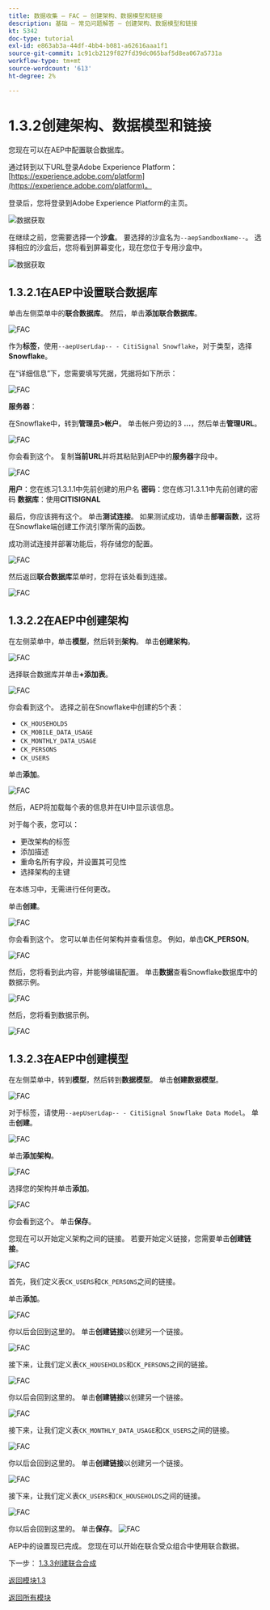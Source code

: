 ```yaml
---
title: 数据收集 — FAC — 创建架构、数据模型和链接
description: 基础 — 常见问题解答 — 创建架构、数据模型和链接
kt: 5342
doc-type: tutorial
exl-id: e863ab3a-44df-4bb4-b081-a62616aaa1f1
source-git-commit: 1c91cb2129f827fd39dc065baf5d8ea067a5731a
workflow-type: tm+mt
source-wordcount: '613'
ht-degree: 2%

---
```


# 1.3.2创建架构、数据模型和链接

您现在可以在AEP中配置联合数据库。

通过转到以下URL登录Adobe Experience Platform： [https://experience.adobe.com/platform](https://experience.adobe.com/platform)。

登录后，您将登录到Adobe Experience Platform的主页。

![数据获取](./../module1.2/images/home.png)

在继续之前，您需要选择一个&#x200B;**沙盒**。 要选择的沙盒名为``--aepSandboxName--``。 选择相应的沙盒后，您将看到屏幕变化，现在您位于专用沙盒中。

![数据获取](./../module1.2/images/sb1.png)

## 1.3.2.1在AEP中设置联合数据库

单击左侧菜单中的&#x200B;**联合数据库**。 然后，单击&#x200B;**添加联合数据库**。

![FAC](./images/fdb1.png)

作为&#x200B;**标签**，使用`--aepUserLdap-- - CitiSignal Snowflake`，对于类型，选择&#x200B;**Snowflake**。

在“详细信息”下，您需要填写凭据，凭据将如下所示：

![FAC](./images/fdb2.png)

**服务器**：

在Snowflake中，转到&#x200B;**管理员>帐户**。 单击帐户旁边的3 **...**，然后单击&#x200B;**管理URL**。

![FAC](./images/fdburl1.png)

你会看到这个。 复制&#x200B;**当前URL**&#x200B;并将其粘贴到AEP中的&#x200B;**服务器**&#x200B;字段中。

![FAC](./images/fdburl2.png)

**用户**：您在练习1.3.1.1中先前创建的用户名
**密码**：您在练习1.3.1.1中先前创建的密码
**数据库**：使用&#x200B;**CITISIGNAL**

最后，你应该拥有这个。 单击&#x200B;**测试连接**。 如果测试成功，请单击&#x200B;**部署函数**，这将在Snowflake端创建工作流引擎所需的函数。

成功测试连接并部署功能后，将存储您的配置。

![FAC](./images/fdb3.png)

然后返回&#x200B;**联合数据库**&#x200B;菜单时，您将在该处看到连接。

![FAC](./images/fdb4.png)

## 1.3.2.2在AEP中创建架构

在左侧菜单中，单击&#x200B;**模型**，然后转到&#x200B;**架构**。 单击&#x200B;**创建架构**。

![FAC](./images/fdb5.png)

选择联合数据库并单击&#x200B;**+添加表**。

![FAC](./images/fdb6.png)

你会看到这个。 选择之前在Snowflake中创建的5个表：

- `CK_HOUSEHOLDS`
- `CK_MOBILE_DATA_USAGE`
- `CK_MONTHLY_DATA_USAGE`
- `CK_PERSONS`
- `CK_USERS`

单击&#x200B;**添加**。

![FAC](./images/fdb7.png)

然后，AEP将加载每个表的信息并在UI中显示该信息。

对于每个表，您可以：

- 更改架构的标签
- 添加描述
- 重命名所有字段，并设置其可见性
- 选择架构的主键

在本练习中，无需进行任何更改。

单击&#x200B;**创建**。

![FAC](./images/fdb8.png)

你会看到这个。 您可以单击任何架构并查看信息。 例如，单击&#x200B;**CK_PERSON**。

![FAC](./images/fdb9.png)

然后，您将看到此内容，并能够编辑配置。 单击&#x200B;**数据**&#x200B;查看Snowflake数据库中的数据示例。

![FAC](./images/fdb10.png)

然后，您将看到数据示例。

![FAC](./images/fdb11.png)

## 1.3.2.3在AEP中创建模型

在左侧菜单中，转到&#x200B;**模型**，然后转到&#x200B;**数据模型**。 单击&#x200B;**创建数据模型**。

![FAC](./images/fdb12.png)

对于标签，请使用`--aepUserLdap-- - CitiSignal Snowflake Data Model`。 单击&#x200B;**创建**。

![FAC](./images/fdb13.png)

单击&#x200B;**添加架构**。

![FAC](./images/fdb14.png)

选择您的架构并单击&#x200B;**添加**。

![FAC](./images/fdb15.png)

你会看到这个。 单击&#x200B;**保存**。

您现在可以开始定义架构之间的链接。 若要开始定义链接，您需要单击&#x200B;**创建链接**。

![FAC](./images/fdb16.png)

首先，我们定义表`CK_USERS`和`CK_PERSONS`之间的链接。

单击&#x200B;**添加**。

![FAC](./images/fdb18.png)

你以后会回到这里的。 单击&#x200B;**创建链接**&#x200B;以创建另一个链接。

![FAC](./images/fdb17.png)

接下来，让我们定义表`CK_HOUSEHOLDS`和`CK_PERSONS`之间的链接。

![FAC](./images/fdb19.png)

你以后会回到这里的。 单击&#x200B;**创建链接**&#x200B;以创建另一个链接。

![FAC](./images/fdb20.png)

接下来，让我们定义表`CK_MONTHLY_DATA_USAGE`和`CK_USERS`之间的链接。

![FAC](./images/fdb21.png)

你以后会回到这里的。 单击&#x200B;**创建链接**&#x200B;以创建另一个链接。

![FAC](./images/fdb22.png)

接下来，让我们定义表`CK_USERS`和`CK_HOUSEHOLDS`之间的链接。

![FAC](./images/fdb23.png)

你以后会回到这里的。 单击&#x200B;**保存**。
![FAC](./images/fdb24.png)

AEP中的设置现已完成。 您现在可以开始在联合受众组合中使用联合数据。

下一步： [1.3.3创建联合合成](./ex3.md)

[返回模块1.3](./fac.md)

[返回所有模块](../../../overview.md)
